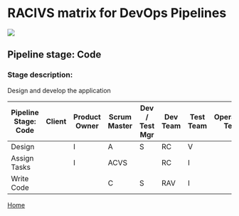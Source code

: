 # __RACIVS matrix for DevOps Pipelines__   

<img src="https://user-images.githubusercontent.com/10748736/112030685-6c81be80-8b32-11eb-94b8-c2c01b8f4581.png">

## __Pipeline stage:__  Code  
### __Stage description:__  
Design and develop the application 

| Pipeline Stage:<br>Code  | Client  | Product Owner | Scrum Master  | Dev / Test Mgr  | Dev Team  | Test Team | Operations Team 
|--------------------------|-------- | ------------- | ------------- |---------------- |---------- |---------- |---------------- |
| Design                   |         |I              |A              |S                |RC         |V          |                 |
| Assign Tasks             |         |I              |ACVS           |                 |RC         |I          |                 |
| Write Code               |         |               |C              |S                |RAV        |I          |                 |

  
  
[Home](../index.md)  
